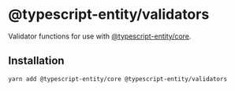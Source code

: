 # @typescript-entity/validators

Validator functions for use with [@typescript-entity/core](https://www.npmjs.com/package/@typescript-entity/core).

## Installation

```shell
yarn add @typescript-entity/core @typescript-entity/validators
```
